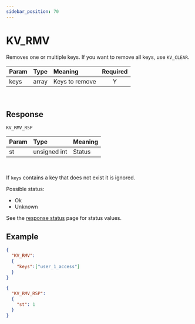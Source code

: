 ```yaml
---
sidebar_position: 70
---
```


# KV_RMV
Removes one or multiple keys. If you want to remove all keys, use `KV_CLEAR`.


|Param|Type|Meaning|Required|
|:---|:---|:---|:---:|
|keys|array|Keys to remove|Y|

<br/>

## Response

`KV_RMV_RSP`


|Param|Type|Meaning|
|:---|:---|:---|
|st|unsigned int|Status|


<br/>

If `keys` contains a key that does not exist it is ignored.


Possible status:
  - Ok
  - Unknown

See the [response status](./../Statuses) page for status values.


## Example

```json
{
  "KV_RMV":
  {
    "keys":["user_1_access"]
  }
}
```

```json title="Response"
{
  "KV_RMV_RSP":
  {
    "st": 1
  }
}
```